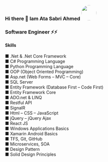 ### Hi there 👋 Iam Ata Sabri Ahmed <img src="https://avatars1.githubusercontent.com/u/20510970?s=460&u=f274857fbeca229272b2c161c5cd6c571dd86052&v=4" width="50" height="50" style="border-radius:50px;" />

### Software Engineer ⚡⚡


<!--
- 🔭 I’m currently working on ...
- 🌱 I’m currently learning ...
- 👯 I’m looking to collaborate on ...
- 🤔 I’m looking for help with ...
- 💬 Ask me about ...
- 📫 How to reach me: ...
- 😄 Pronouns: ...
- ⚡ Fun fact: ...
-->
 #### Skills 

■ .Net & .Net Core Framework <br/>
■ C# Programming Language <br/>
■ Python Programming Language <br/>
■ OOP (Object Oriented Programming) <br/>
■ Asp.net (Web Forms – MVC – Core) <br/>
■ SQL Server  <br/>
■ Entity Framework (Database First – Code First) <br/>
■ Entity Framework Core <br/>
■ ADO.net & LINQ <br/>
■ Restful API <br/>
■ SignalR <br/>
■ Html – CSS – JavaScript <br/>
■ jQuery – jQuery Ajax <br/>
■ React JS <br/>
■ Windows Applications Basics <br/>
■ Xamarin Android Basics <br/>
■ TFS, Git, GitHub <br/>
■ Microservices, SOA <br/>
■ Design Pattern <br/>
■ Solid Design Principles <br/>

